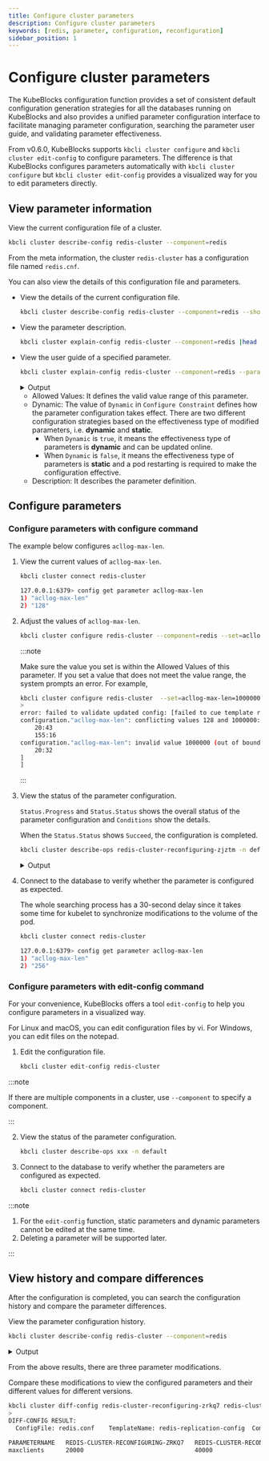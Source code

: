 ```yaml
---
title: Configure cluster parameters
description: Configure cluster parameters
keywords: [redis, parameter, configuration, reconfiguration]
sidebar_position: 1
---
```


# Configure cluster parameters

The KubeBlocks configuration function provides a set of consistent default configuration generation strategies for all the databases running on KubeBlocks and also provides a unified parameter configuration interface to facilitate managing parameter configuration, searching the parameter user guide, and validating parameter effectiveness.

From v0.6.0, KubeBlocks supports `kbcli cluster configure` and `kbcli cluster edit-config` to configure parameters. The difference is that KubeBlocks configures parameters automatically with `kbcli cluster configure` but `kbcli cluster edit-config` provides a visualized way for you to edit parameters directly.

## View parameter information

View the current configuration file of a cluster.

```bash
kbcli cluster describe-config redis-cluster --component=redis
```

From the meta information, the cluster `redis-cluster` has a configuration file named `redis.cnf`.

You can also view the details of this configuration file and parameters.

* View the details of the current configuration file.

  ```bash
  kbcli cluster describe-config redis-cluster --component=redis --show-detail
  ```

* View the parameter description.

  ```bash
  kbcli cluster explain-config redis-cluster --component=redis |head -n 20
  ```

* View the user guide of a specified parameter.

  ```bash
  kbcli cluster explain-config redis-cluster --component=redis --param=acllog-max-len
  ```

  <details>
  <summary>Output</summary>

  ```bash
  template meta:
    ConfigSpec: redis-replication-config	ComponentName: redis	ClusterName: redis-cluster

  Configure Constraint:
    Parameter Name:     acllog-max-len
    Allowed Values:     [1-10000]
    Scope:              Global
    Dynamic:            true
    Type:               integer
    Description: 
  ```

  </details>

  * Allowed Values: It defines the valid value range of this parameter.
  * Dynamic: The value of `Dynamic` in `Configure Constraint` defines how the parameter configuration takes effect. There are two different configuration strategies based on the effectiveness type of modified parameters, i.e. **dynamic** and **static**.
    * When `Dynamic` is `true`, it means the effectiveness type of parameters is **dynamic** and can be updated online.
    * When `Dynamic` is `false`, it means the effectiveness type of parameters is **static** and a pod restarting is required to make the configuration effective.
  * Description: It describes the parameter definition.

## Configure parameters

### Configure parameters with configure command

The example below configures `acllog-max-len`.

1. View the current values of `acllog-max-len`.

   ```bash
   kbcli cluster connect redis-cluster
   ```

   ```bash
   127.0.0.1:6379> config get parameter acllog-max-len
   1) "acllog-max-len"
   2) "128"
   ```

2. Adjust the values of `acllog-max-len`.

   ```bash
   kbcli cluster configure redis-cluster --component=redis --set=acllog-max-len=256
   ```

   :::note

   Make sure the value you set is within the Allowed Values of this parameter. If you set a value that does not meet the value range, the system prompts an error. For example,

   ```bash
   kbcli cluster configure redis-cluster  --set=acllog-max-len=1000000
   >
   error: failed to validate updated config: [failed to cue template render configure: [configuration."acllog-max-len": 2 errors in empty disjunction:
   configuration."acllog-max-len": conflicting values 128 and 1000000:
       20:43
       155:16
   configuration."acllog-max-len": invalid value 1000000 (out of bound <=10000):
       20:32
   ]
   ]
   ```

   :::

3. View the status of the parameter configuration.

   `Status.Progress` and `Status.Status` shows the overall status of the parameter configuration and `Conditions` show the details.

   When the `Status.Status` shows `Succeed`, the configuration is completed.

   ```bash
   kbcli cluster describe-ops redis-cluster-reconfiguring-zjztm -n default
   ```

   <details>
   <summary>Output</summary>

   ```bash
   Spec:
     Name: redis-cluster-reconfiguring-zjztm	NameSpace: default	Cluster: redis-cluster	Type: Reconfiguring

   Command:
     kbcli cluster configure redis-cluster --components=redis --config-spec=redis-replication-config --config-file=redis.conf --set acllog-max-len=256 --namespace=default

   Status:
     Start Time:         Apr 17,2023 17:22 UTC+0800
     Duration:           10s
     Status:             Running
     Progress:           0/1
                         OBJECT-KEY   STATUS   DURATION   MESSAGE

   Conditions:
   LAST-TRANSITION-TIME         TYPE                 REASON                         STATUS   MESSAGE
   Apr 17,2023 17:22 UTC+0800   Progressing          OpsRequestProgressingStarted   True     Start to process the OpsRequest: redis-cluster-reconfiguring-zjztm in Cluster: redis-cluster
   Apr 17,2023 17:22 UTC+0800   Validated            ValidateOpsRequestPassed       True     OpsRequest: redis-cluster-reconfiguring-zjztm is validated
   Apr 17,2023 17:22 UTC+0800   Reconfigure          ReconfigureStarted             True     Start to reconfigure in Cluster: redis-cluster, Component: redis
   Apr 17,2023 17:22 UTC+0800   ReconfigureRunning   ReconfigureRunning             True     Reconfiguring in Cluster: redis-cluster, Component: redis, ConfigSpec: redis-replication-config
   ```

   </details>

4. Connect to the database to verify whether the parameter is configured as expected.

   The whole searching process has a 30-second delay since it takes some time for kubelet to synchronize modifications to the volume of the pod.

   ```bash
   kbcli cluster connect redis-cluster
   ```

   ```bash
   127.0.0.1:6379> config get parameter acllog-max-len
   1) "acllog-max-len"
   2) "256"
   ```

### Configure parameters with edit-config command

For your convenience, KubeBlocks offers a tool `edit-config` to help you configure parameters in a visualized way.

For Linux and macOS, you can edit configuration files by vi. For Windows, you can edit files on the notepad.

1. Edit the configuration file.

   ```bash
   kbcli cluster edit-config redis-cluster
   ```

:::note

If there are multiple components in a cluster, use `--component` to specify a component.

:::

2. View the status of the parameter configuration.

   ```bash
   kbcli cluster describe-ops xxx -n default
   ```

3. Connect to the database to verify whether the parameters are configured as expected.

   ```bash
   kbcli cluster connect redis-cluster
   ```

:::note

1. For the `edit-config` function, static parameters and dynamic parameters cannot be edited at the same time.
2. Deleting a parameter will be supported later.

:::

## View history and compare differences

After the configuration is completed, you can search the configuration history and compare the parameter differences.

View the parameter configuration history.

```bash
kbcli cluster describe-config redis-cluster --component=redis
```

<details>
<summary>Output</summary>

```bash
ConfigSpecs Meta:
CONFIG-SPEC-NAME           FILE         ENABLED   TEMPLATE                 CONSTRAINT                  RENDERED                                       COMPONENT   CLUSTER
redis-replication-config   redis.conf   true      redis7-config-template   redis7-config-constraints   redis-cluster-redis-redis-replication-config   redis       redis-cluster

History modifications:
OPS-NAME                            CLUSTER         COMPONENT   CONFIG-SPEC-NAME           FILE         STATUS    POLICY    PROGRESS   CREATED-TIME                 VALID-UPDATED
redis-cluster-reconfiguring-zjztm   redis-cluster   redis       redis-replication-config   redis.conf   Succeed   restart   1/1        Apr 17,2023 17:22 UTC+0800
redis-cluster-reconfiguring-zrkq7   redis-cluster   redis       redis-replication-config   redis.conf   Succeed   restart   1/1        Apr 17,2023 17:28 UTC+0800   {"redis.conf":"{\"databases\":\"32\",\"maxclients\":\"20000\"}"}
redis-cluster-reconfiguring-mwbnw   redis-cluster   redis       redis-replication-config   redis.conf   Succeed   restart   1/1        Apr 17,2023 17:35 UTC+0800   {"redis.conf":"{\"maxclients\":\"40000\"}"}
```

</details>

From the above results, there are three parameter modifications.

Compare these modifications to view the configured parameters and their different values for different versions.

```bash
kbcli cluster diff-config redis-cluster-reconfiguring-zrkq7 redis-cluster-reconfiguring-mwbnw
>
DIFF-CONFIG RESULT:
  ConfigFile: redis.conf	TemplateName: redis-replication-config	ComponentName: redis	ClusterName: redis-cluster	UpdateType: update

PARAMETERNAME   REDIS-CLUSTER-RECONFIGURING-ZRKQ7   REDIS-CLUSTER-RECONFIGURING-MWBNW
maxclients      20000                               40000
```
